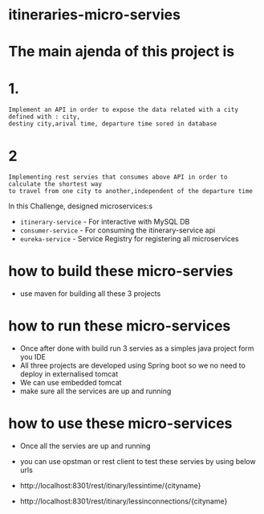 # itineraries-micro-servies

# The main ajenda of this project is 
  # 1.
    Implement an API in order to expose the data related with a city defined with : city, 
    destiny city,arival time, departure time sored in database
   # 2
    Implementing rest servies that consumes above API in order to calculate the shortest way 
    to travel from one city to another,independent of the departure time
In this Challenge, designed microservices:s
- `itinerary-service` - For interactive with MySQL DB
- `consumer-service` - For consuming the itinerary-service api
- `eureka-service` - Service Registry for registering all microservices

# how to build these micro-servies
- use maven for building all these 3 projects

# how to run these micro-services
- Once after done with build run 3 servies as a simples java project form you IDE
- All three projects are developed using Spring boot so we no need to deploy in externalised tomcat
- We can use embedded tomcat
- make sure all the services are up and running 

# how to use these micro-services
- Once all the servies are up and running 
- you can use opstman or rest client to test these servies by using below urls

- http://localhost:8301/rest/itinary/lessintime/{cityname}

- http://localhost:8301/rest/itinary/lessinconnections/{cityname}
